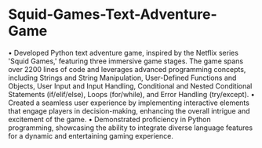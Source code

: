 # Squid-Games-Text-Adventure-Game

• Developed Python text adventure game, inspired by the Netflix series 'Squid Games,' featuring three immersive game stages. The game spans over 2200 lines of code and leverages advanced programming concepts, including Strings and String Manipulation, User-Defined Functions and Objects, User Input and Input Handling, Conditional and Nested Conditional Statements (if/elif/else), Loops (for/while), and Error Handling (try/except).
• Created a seamless user experience by implementing interactive elements that engage players in decision-making, enhancing the overall intrigue and excitement of the game.
• Demonstrated proficiency in Python programming, showcasing the ability to integrate diverse language features for a dynamic and entertaining gaming experience.
